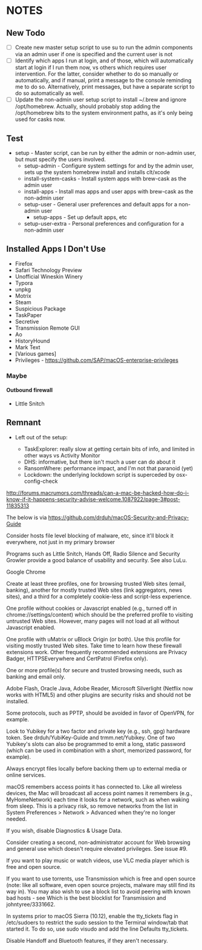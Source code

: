 # NOTES

## New Todo

- [ ] Create new master setup script to use su to run the admin components via an admin user if one is specified and the current user is not
- [ ] Identify which apps I run at login, and of those, which will automatically start at login if I run them now, vs others which requires user intervention. For the latter, consider whether to do so manually or automatically, and if manual, print a message to the console reminding me to do so. Alternatively, print messages, but have a separate script to do so automatically as well.
- [ ] Update the non-admin user setup script to install ~/.brew and ignore /opt/homebrew. Actually, should probably stop adding the /opt/homebrew bits to the system environment paths, as it's only being used for casks now.

## Test

- setup - Master script, can be run by either the admin or non-admin user, but must specify the users involved.
  - setup-admin - Configure system settings for and by the admin user, sets up the system homebrew install and installs clt/xcode
  - install-system-casks - Install system apps with brew-cask as the admin user
  - install-apps - Install mas apps and user apps with brew-cask as the non-admin user
  - setup-user - General user preferences and default apps for a non-admin user
    - setup-apps - Set up default apps, etc
  - setup-user-extra - Personal preferences and configuration for a non-admin user

## Installed Apps I Don't Use

- Firefox
- Safari Technology Preview
- Unofficial Wineskin Winery
- Typora
- unpkg
- Motrix
- Steam
- Suspicious Package
- TaskPaper
- Secretive
- Transmission Remote GUI
- Ao
- HistoryHound
- Mark Text
- [Various games]
- Privileges - https://github.com/SAP/macOS-enterprise-privileges

### Maybe

#### Outbound firewall

- Little Snitch

## Remnant

- Left out of the setup:

  - TaskExplorer: really slow at getting certain bits of info, and limited in other ways vs Activity Monitor
  - DHS: informative, but there isn't much a user can do about it
  - RansomWhere: performance impact, and I'm not that paranoid (yet)
  - Lockdown: the underlying lockdown script is superceded by osx-config-check

http://forums.macrumors.com/threads/can-a-mac-be-hacked-how-do-i-know-if-it-happens-security-advise-welcome.1087922/page-3#post-11835313

The below is via https://github.com/drduh/macOS-Security-and-Privacy-Guide

Consider hosts file level blocking of malware, etc, since it'll block it
everywhere, not just in my primary browser

Programs such as Little Snitch, Hands Off, Radio Silence and Security Growler
provide a good balance of usability and security. See also LuLu.

Google Chrome

  Create at least three profiles, one for browsing trusted Web sites (email,
  banking), another for mostly trusted Web sites (link aggregators, news
  sites), and a third for a completely cookie-less and script-less experience.

  One profile without cookies or Javascript enabled (e.g., turned off in
  chrome://settings/content) which should be the preferred profile to visiting
  untrusted Web sites. However, many pages will not load at all without
  Javascript enabled.

  One profile with uMatrix or uBlock Origin (or both). Use this profile for
  visiting mostly trusted Web sites. Take time to learn how these firewall
  extensions work. Other frequently recommended extensions are Privacy Badger,
  HTTPSEverywhere and CertPatrol (Firefox only).

  One or more profile(s) for secure and trusted browsing needs, such as
  banking and email only.

  Adobe Flash, Oracle Java, Adobe Reader, Microsoft Silverlight (Netflix now
  works with HTML5) and other plugins are security risks and should not be
  installed.

Some protocols, such as PPTP, should be avoided in favor of OpenVPN, for
example.

Look to Yubikey for a two factor and private key (e.g., ssh, gpg) hardware
token. See drduh/YubiKey-Guide and trmm.net/Yubikey. One of two Yubikey's
slots can also be programmed to emit a long, static password (which can be
used in combination with a short, memorized password, for example).

Always encrypt files locally before backing them up to external media or
online services.

macOS remembers access points it has connected to. Like all wireless devices,
the Mac will broadcast all access point names it remembers (e.g.,
MyHomeNetwork) each time it looks for a network, such as when waking from
sleep. This is a privacy risk, so remove networks from the list in System
Preferences > Network > Advanced when they're no longer needed.

If you wish, disable Diagnostics & Usage Data.

Consider creating a second, non-administrator account for Web browsing and
general use which doesn't require elevated privileges. See issue #9.

If you want to play music or watch videos, use VLC media player which is free
and open source.

If you want to use torrents, use Transmission which is free and open source
(note: like all software, even open source projects, malware may still find
its way in). You may also wish to use a block list to avoid peering with known
bad hosts - see Which is the best blocklist for Transmission and
johntyree/3331662.

In systems prior to macOS Sierra (10.12), enable the tty_tickets flag in
/etc/sudoers to restrict the sudo session to the Terminal window/tab that
started it. To do so, use sudo visudo and add the line Defaults tty_tickets.

Disable Handoff and Bluetooth features, if they aren't necessary.
